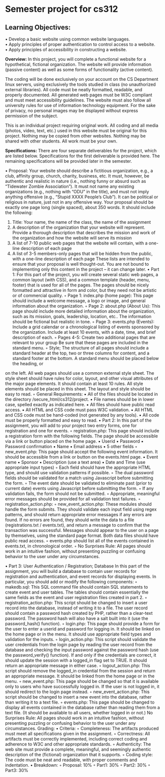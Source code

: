 # Semester project for cs312

## Learning Objectives:  
• Develop a basic website using common website languages.  
• Apply principles of proper authentication to control access to a website.  
• Apply principles of accessibility in constructing a website.  

**Overview:** In this project, you will complete a functional website for a hypothetical, fictional organization. The website will provide information (passive content) as well as some forms of functionality (active content).  


The coding will be done exclusively on your account on the CS Department linux servers, using exclusively the tools studied in class (no unauthorized external libraries). All code must be neatly formatted, readable, and properly documented. All generated web pages must be W3C compliant and must meet accessibility guidelines. The website must also follow all university rules for use of information technology equipment. For the sake of privacy, no personal images may be displayed without express permission of the subject.  

This is an individual project requiring original work. All coding and all media (photos, video, text, etc.) used in this website must be original for this project. Nothing may be copied from other websites. Nothing may be shared with other students. All work must be your own.  

**Specifications:** There are four separate deliverables for the project, which are listed below. Specifications for the first deliverable is provided here. The remaining specifications will be provided later in the semester.  

• Proposal: Your website should describe a fictitious organization, e.g., a club, affinity group, church, charity, business, etc. It must, however, be authentic and realistic in nature (i.e., nothing funny or absurd such as “Tidewater Zombie Association”). It must not name any existing organizations (e.g., nothing with “ODU” in the title), and must not imply anything offensive (e.g., “Stupid XXXX People’s Club”). It can be political or religious in nature, just not in any offensive way.
Your proposal should be exactly one page long (single spaced), about 350 words. It should include the following:
1. Title: Your name, the name of the class, the name of the assignment
2. A description of the organization that your website will represent. Provide a thorough description that
describes the mission and work of the organization and how the website will serve its mission
3. A list of 7-10 public web pages that the website will contain, with a one-line description of each page
4. A list of 3-5 members-only pages that will be hidden from the public, with a one-line description of each
page
These lists are intended to ensure that your proposal is well thought-out. You are not bound to implementing only this content in the project – it can change later.
• Part 1: For this part of the project, you will create several static web pages, a common layout (with CSS), and a common template (header, menu, footer) that is used for all of the pages. The pages should be nicely formatted and attractive in form and color, but they need not be artistic or of commercial quality.
◦ Page 1: index.php (home page): This page should include a welcome message, a logo or image, and general information about the organization.
◦ Page 2: about.php (About Us): This page should include more detailed information about the organization, such as its mission, goals, leadership, location, etc.. The information should be fictional but realistic in tone.
◦ Page 3: events.php (Events): Include a grid calendar or a chronological listing of events sponsored by the organization. Include at least 10 events, with a date, time, and brief description of each.
◦ Pages 4-5: Create two additional pages that are relevant to your group Be sure that these pages are included in the standard menu.
◦ Style; The structure of all pages should include a standard header at the top, two or three columns for content, and a standard footer at the bottom. A standard menu should be placed below the heading, or
   
on the left.
All web pages should use a common external style sheet. The style sheet should have rules for color, layout, and other visual attributes of the major page elements. It should contain at least 10 rules. All style elements should be placed in this sheet. The layout and style should be easy to read.
◦ General Requirements:
▪ All of the files should be located in the directory /secure_html/cs312/project.
▪ File names should be in lower case, spelled exactly as indicated here.
▪ All files should have public read access.
▪ All HTML and CSS code must pass W3C validation.
▪ All HTML and CSS code must be hand-coded (not generated by any tools).
▪ All code must be properly formatted and easy to read.
• Part 2: In this part of the assignment, you will add to your project two entry forms, one for registration and one for events.
◦ registration.php: This page should include a registration form with the following fields. The page should be accessible via a link or button placed on the home page.
▪ Userid
▪ Password
▪ Password confirmation
▪ Name
▪ Email address
▪ 5 other fields
◦ new_event.php: This page should accept the following event information. It should be accessible from a
link or button on the events.html page.
▪ Event name
▪ Sponsor
▪ Description (use a text area)
▪ Date and Time (use appropriate input types)
◦ Each field should have the appropriate HTML type, and should use validation patterns if possible.
◦ The dual password fields should be validated for a match using Javascript before submitting the form.
◦ The event date should be validated to eliminate past (prior to current date) events using Javascript
before submitting the form.
◦ If any validation fails, the form should not be submitted.
◦ Appropriate, meaningful error messages should be provided for all validation test failures.
◦ registration_action.php:
◦ new_event_action.php: These modules should handle the form submits. They should validate each input
field using regex patterns, and should return appropriate error messages if any errors are found. If no errors are found, they should write the data to a file (registrations.txt / events.txt), and return a message to confirm that the transaction was successful. Messages should appear to the user on a page by themselves, using the standard page format. Both data files should have public read access.
◦ events.php should list all of the events contained in events.txt, in chronological order.
◦ No Surprises Rule: All pages should work in an intuitive fashion, without presenting puzzling or confusing behavior to the user under any circumstances.
  
• Part 3: User Authentication / Registration; Database
In this part of the assignment, you will build a database to contain user records for registration and authentication, and event records for displaying events. In particular, you should add or modify the following components:
◦ makedb.sql: This SQL command file should contain SQL statements to create event and user tables. The tables should contain essentially the same fields as the event and user registration files created in part 2.
◦ registration_action.php: This script should be changed to insert a user record into the database, instead of writing it to a file. The user record should contain a password hash created by PHP, rather than a clear-text password. The password hash will also have a salt built into it (use the password_hash() function).
◦ login.php: This page should provide a form for the user to enter a userid and password for logging in. It should be linked on the home page or in the menu. It should use appropriate field types and validation for the inputs.
◦ login_action.php: This script should validate the user credentials from the login page by reading the user record from the database and checking the input password against the password hash (use the
password_verify() function). If and only if the credentials are correct, it should update the session with a
logged_in flag set to TRUE. It should return an appropriate message in either case.
◦ logout_action.php: This script should remove the logged_in credential from the session and return an
appropriate message. It should be linked from the home page or in the menu.
◦ new_event.php: This page should be changed so that it is available only to users who have successfully logged in. If the user is not logged in, it should redirect to the login page instead.
◦ new_event_action.php: This script should be changed to insert a new event into the database, rather than writing it to a text file.
◦ events.php: This page should be changed to display all events contained in the database rather than reading them from a text file. (It should be available to all users, whether logged in or not.)
No Surprises Rule: All pages should work in an intuitive fashion, without presenting puzzling or confusing behavior to the user under any circumstances.
Grading:
• Criteria:
◦ Completeness: The artifacts produced must meet all specifications given in the assignment.
◦ Correctness: All artifacts must be correctly implemented, including correct coding and adherence to W3C
and other appropriate standards.
◦ Authenticity: The web site must provide a complete, meaningful, and seemingly authentic description of
the (fictional) organization that it supports.
◦ Coding style: The code must be neat and readable, with proper comments and indentation.
• Breakdown:
◦ Proposal: 10% ◦ Part1: 30% ◦ Part2: 30% ◦ Part3: 30%
